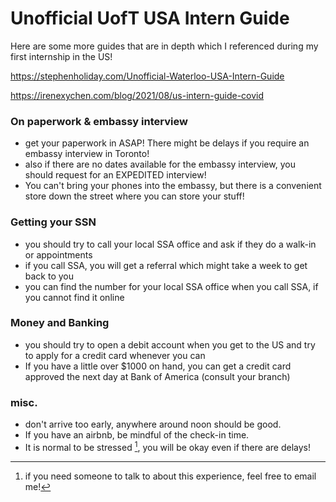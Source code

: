 # Unofficial UofT USA Intern Guide

Here are some more guides that are in depth which I referenced during my first internship in the US!

https://stephenholiday.com/Unofficial-Waterloo-USA-Intern-Guide

https://irenexychen.com/blog/2021/08/us-intern-guide-covid

### On paperwork & embassy interview
* get your paperwork in ASAP! There might be delays if you require an embassy interview in Toronto! 
* also if there are no dates available for the embassy interview, you should request for an EXPEDITED interview!
* You can't bring your phones into the embassy, but there is a convenient store down the street where you can store your stuff!


### Getting your SSN
* you should try to call your local SSA office and ask if they do a walk-in or appointments
* if you call SSA, you will get a referral which might take a week to get back to you
* you can find the number for your local SSA office when you call SSA, if you cannot find it online


### Money and Banking
* you should try to open a debit account when you get to the US and try to apply for a credit card whenever you can
* If you have a little over $1000 on hand, you can get a credit card approved the next day at Bank of America (consult your branch)


### misc.
* don't arrive too early, anywhere around noon should be good. 
* If you have an airbnb, be mindful of the check-in time.
* It is normal to be stressed [^1], you will be okay even if there are delays! 

[^1]: if you need someone to talk to about this experience, feel free to email me!
